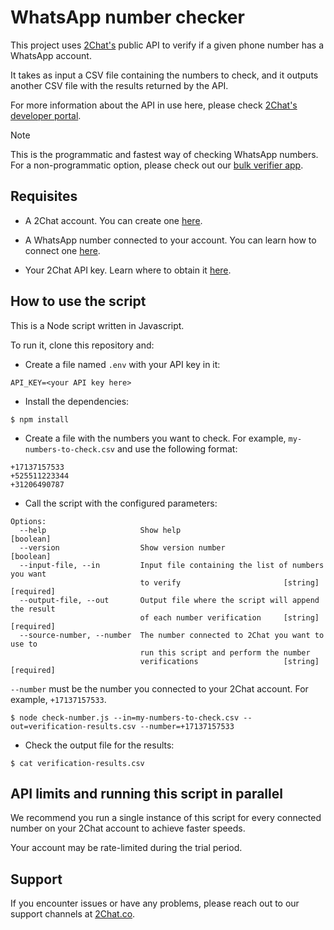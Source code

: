 # WhatsApp number checker

This project uses [2Chat's](https://2chat.co?ref=gh) public API to verify if a given phone number has a WhatsApp account.

It takes as input a CSV file containing the numbers to check, and it outputs another CSV file with the results returned by the API.

For more information about the API in use here, please check [2Chat's developer portal](https://developers.2chat.co/docs/API/WhatsApp/check-number/?ref=gh).

> [!NOTE]
> This is the programmatic and fastest way of checking WhatsApp numbers. For a non-programmatic option, please check out our [bulk verifier app](https://help.2chat.io/en/articles/8073336-how-to-bulk-verify-if-numbers-have-a-whatsapp-account).

## Requisites

* A 2Chat account. You can create one [here](https://app.2chat.io/signup).

* A WhatsApp number connected to your account. You can learn how to connect one [here](https://help.2chat.io/en/articles/7243195-how-to-create-a-whatsapp-channel?ref=gh).

* Your 2Chat API key. Learn where to obtain it [here](https://help.2chat.io/en/articles/7830948-where-you-can-find-the-api-code-in-2chat?ref=gh).

## How to use the script

This is a Node script written in Javascript.

To run it, clone this repository and:

* Create a file named `.env` with your API key in it:
```
API_KEY=<your API key here>
```

* Install the dependencies:
```
$ npm install
```

* Create a file with the numbers you want to check. For example, `my-numbers-to-check.csv` and use the following format:

```
+17137157533
+525511223344
+31206490787
```

* Call the script with the configured parameters:

```
Options:
  --help                     Show help                                 [boolean]
  --version                  Show version number                       [boolean]
  --input-file, --in         Input file containing the list of numbers you want
                             to verify                       [string] [required]
  --output-file, --out       Output file where the script will append the result
                             of each number verification     [string] [required]
  --source-number, --number  The number connected to 2Chat you want to use to
                             run this script and perform the number
                             verifications                   [string] [required]
```

`--number` must be the number you connected to your 2Chat account. For example, `+17137157533`.

```
$ node check-number.js --in=my-numbers-to-check.csv --out=verification-results.csv --number=+17137157533
```

* Check the output file for the results:

```
$ cat verification-results.csv
```

## API limits and running this script in parallel

We recommend you run a single instance of this script for every connected number on your 2Chat account to achieve faster speeds.

Your account may be rate-limited during the trial period.

## Support

If you encounter issues or have any problems, please reach out to our support channels at [2Chat.co](https://2chat.co?ref=gh).
